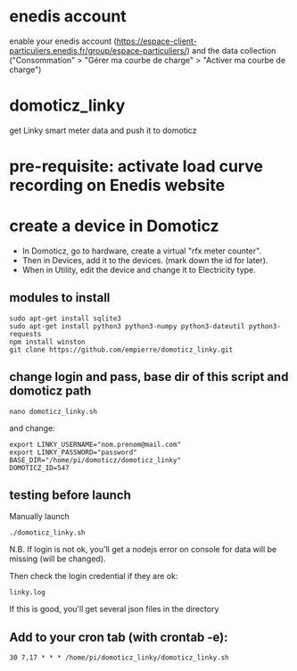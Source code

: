 # enedis account
enable your enedis account (https://espace-client-particuliers.enedis.fr/group/espace-particuliers/) and the data collection ("Consommation" > "Gérer ma courbe de charge" > "Activer ma courbe de charge")

# domoticz_linky
get Linky smart meter data and push it to domoticz

# pre-requisite: activate load curve recording on Enedis website

# create a device in Domoticz
- In Domoticz, go to hardware, create a virtual "rfx meter counter".
- Then in Devices, add it to the devices. (mark down the id for later).
- When in Utility, edit the device and change it to Electricity type.

## modules to install

    sudo apt-get install sqlite3
    sudo apt-get install python3 python3-numpy python3-dateutil python3-requests
    npm install winston 
    git clone https://github.com/empierre/domoticz_linky.git

## change login and pass, base dir of this script and domoticz path

    nano domoticz_linky.sh

and change:

    export LINKY_USERNAME="nom.prenom@mail.com"
    export LINKY_PASSWORD="password"
    BASE_DIR="/home/pi/domoticz/domoticz_linky"
    DOMOTICZ_ID=547


## testing before launch

Manually launch

    ./domoticz_linky.sh

N.B. If login is not ok, you'll get a nodejs error on console for data will be missing (will be changed).

Then check the login credential if they are ok:

    linky.log

If this is good, you'll get several json files in the directory

## Add to your cron tab (with crontab -e):

    30 7,17 * * * /home/pi/domoticz_linky/domoticz_linky.sh
